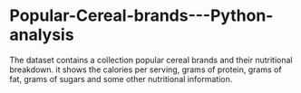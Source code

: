 # Popular-Cereal-brands---Python-analysis
The dataset contains a collection popular cereal brands and their nutritional breakdown. it shows the calories per serving, grams of protein, grams of fat, grams of sugars and some other nutritional information.
